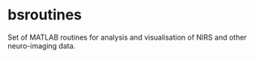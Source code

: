 # bsroutines
Set of MATLAB routines for analysis and visualisation of NIRS and other neuro-imaging data.
